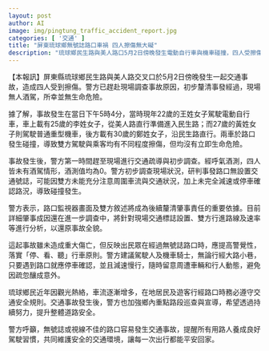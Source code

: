 ```yaml
---
layout: post
author: AI
image: img/pingtung_traffic_accident_report.jpg
categories: [ '交通' ]
title: "屏東琉球鄉無號誌路口車禍 四人擦傷無大礙"
description: "琉球鄉民生路與美人路口5月2日傍晚發生電動自行車與機車碰撞，四人受擦傷無生命危險。警方調查現場無人酒駕，經初步研判，事發路口無交通號誌，雙方疑未減速或停車確認路況釀禍。警方將依監視器及當事人陳述釐清責任，呼籲用路人行經無號誌路口務必停看聽，減速慢行，確保行車安全。"
---
```

【本報訊】屏東縣琉球鄉民生路與美人路交叉口於5月2日傍晚發生一起交通事故，造成四人受到擦傷。警方已趕赴現場調查事故原因，初步釐清事發經過，現場無人酒駕，所幸並無生命危險。

據了解，事故發生在當日下午5時4分，當時現年22歲的王姓女子駕駛電動自行車，車上載有25歲的李姓女子，從美人路直行準備進入民生路；而27歲的黃姓女子則駕駛普通重型機車，後方載有30歲的鄭姓女子，沿民生路直行。兩車於路口發生碰撞，導致雙方駕駛與乘客均有不同程度擦傷，但均沒有立即生命危險。

事故發生後，警方第一時間趕至現場進行交通疏導與初步調查。經呼氣酒測，四人皆未有酒駕情形，酒測值均為0。警方初步調查現場狀況，研判事發路口無設置交通號誌，可能因雙方未能充分注意周圍車流與交通狀況，加上未完全減速或停車確認路況，導致碰撞發生。

警方表示，路口監視器畫面及雙方敘述將成為後續釐清肇事責任的重要依據。目前詳細肇事成因還在進一步調查中，將針對現場交通標誌設置、雙方行進路線及速率等進行分析，以還原事故全貌。

這起事故雖未造成重大傷亡，但反映出民眾在經過無號誌路口時，應提高警覺性，落實「停、看、聽」行車原則。警方建議駕駛人及機車騎士，無論行經大路小巷，只要遇到路口就應停車確認，並且減速慢行，隨時留意周遭車輛和行人動態，避免因疏忽釀成意外。

琉球鄉民近年因觀光熱絡，車流逐漸增多，在地居民及遊客行經路口時務必遵守交通安全規則。交通事故發生後，警方也加強鄉內重點路段巡查與宣導，希望透過持續努力，提升整體道路安全。

警方呼籲，無號誌或視線不佳的路口容易發生交通事故，提醒所有用路人養成良好駕駛習慣，共同維護安全的交通環境，讓每一次出行都能平安回家。